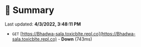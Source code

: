 # 📖 Summary
Last updated: **4/3/2022, 3:48:11 PM**

- `GET` [https://Bhadwa-sala.toxicblte.repl.co](https://Bhadwa-sala.toxicblte.repl.co) - **Down** (743ms)
